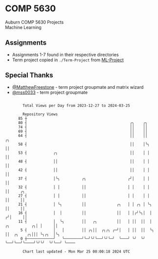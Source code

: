 # COMP 5630
Auburn COMP 5630 Projects  
Machine Learning

## Assignments
- Assignments 1-7 found in their respective directories
- Term project copied in `./Term-Project` from [ML-Project](https://github.com/wumphlett/ML-Project)

## Special Thanks
- [@MatthewFreestone](https://github.com/MatthewFreestone) - term project groupmate and matrix wizard
- [@mss0033](https://github.com/mss0033) - term project groupmate

```

        Total Views per Day from 2023-12-27 to 2024-03-25

        Repository Views
      85 ┼
      80 ┤                                               ╭╮    ╭╮
      74 ┤                                               ││    ││
      69 ┤                                               ││    ││
      64 ┤                                               ││    ││                    ╭╮
      58 ┤                                               ││    │╰╮                   ││
      53 ┤            ╭╮                                 ││    │ │                   ││
      48 ┤            ││                                 ││    │ │                   ││
      42 ┤            ││                                 ││    │ │                   ││
      37 ┤            │╰╮          ╭╮                   ╭╯│    │ │                   ││
      32 ┤            │ │          ││                   │ │    │ │                   ││     ╭╮
      27 ┤            │ │          ││                   │ │    │ │                   ││     ││
      21 ┤            │ ╰╮         ││              ╭╮   │ │ ╭╮ │ ╰╮                  ││     ││
      16 ┤            │  │         ││              ││   │ │╭╯╰╮│  │                 ╭╯│     ││
      11 ┤            │  ╰╮        ││   ╭╮         ││   │ ││  ││  │   ╭╮          ╭╮│ │     ││
       5 ┤            │   │        ││ ╭╮││  ╭╮╭╮ ╭─╯│   │ ││  ││  ╰╮  ││  ╭╮    ╭╮│││ ╰╮╭╮  │╰╮
       0 ┼────────────╯   ╰────────╯╰─╯╰╯╰──╯╰╯╰─╯  ╰───╯ ╰╯  ╰╯   ╰──╯╰──╯╰────╯╰╯╰╯  ╰╯╰──╯ ╰────

        Chart last updated - Mon Mar 25 00:00:18 2024 UTC
        
```
